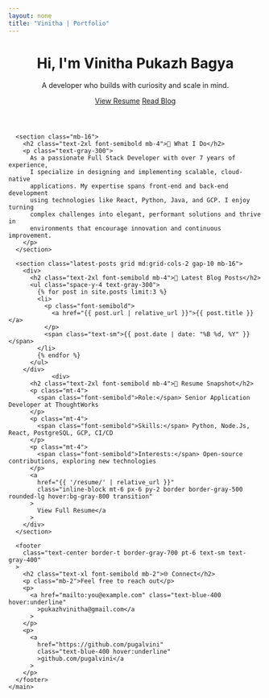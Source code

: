 ```yaml
---
layout: none
title: "Vinitha | Portfolio"
---
```


<html lang="en">
  <head>
    <meta charset="UTF-8" />
    <meta name="viewport" content="width=device-width, initial-scale=1.0" />
    <title>Vinitha | Portfolio</title>
    <script src="https://cdn.tailwindcss.com"></script>
    <style>
      /* Tailwind CSS styles (already included via CDN) */
    </style>
  </head>
  <body class="bg-gray-900 text-white font-sans">
    <main class="max-w-4xl mx-auto px-4 py-12">
      <header class="text-center mb-16">
        <h1 class="text-4xl md:text-5xl font-bold mb-4">
          Hi, I'm Vinitha Pukazh Bagya
        </h1>
        <p class="text-lg md:text-xl text-gray-300">
          A developer who builds with curiosity and scale in mind.
        </p>
        <div class="mt-6 space-x-4">
          <a
            href="{{ '/resume/' | relative_url }}"
            class="inline-block px-6 py-2 border border-gray-500 rounded-lg hover:bg-gray-800 transition"
            >View Resume</a
          >
          <a
            href="#"
            class="inline-block px-6 py-2 border border-gray-500 rounded-lg hover:bg-gray-800 transition"
            >Read Blog</a
          >
        </div>
      </header>

      <section class="mb-16">
        <h2 class="text-2xl font-semibold mb-4">🚀 What I Do</h2>
        <p class="text-gray-300">
          As a passionate Full Stack Developer with over 7 years of experience,
          I specialize in designing and implementing scalable, cloud-native
          applications. My expertise spans front-end and back-end development
          using technologies like React, Python, Java, and GCP. I enjoy turning
          complex challenges into elegant, performant solutions and thrive in
          environments that encourage innovation and continuous improvement.
        </p>
      </section>

      <section class="latest-posts grid md:grid-cols-2 gap-10 mb-16">
        <div>
          <h2 class="text-2xl font-semibold mb-4">📘 Latest Blog Posts</h2>
          <ul class="space-y-4 text-gray-300">
            {% for post in site.posts limit:3 %}
            <li>
              <p class="font-semibold">
                <a href="{{ post.url | relative_url }}">{{ post.title }}</a>
              </p>
              <span class="text-sm">{{ post.date | date: "%B %d, %Y" }}</span>
            </li>
            {% endfor %}
          </ul>
        </div>
                <div>
          <h2 class="text-2xl font-semibold mb-4">📄 Resume Snapshot</h2>
          <p class="mt-4">
            <span class="font-semibold">Role:</span> Senior Application Developer at ThoughtWorks
          </p>
          <p class="mt-4">
            <span class="font-semibold">Skills:</span> Python, Node.Js, React, PostgreSQL, GCP, CI/CD
          </p>
          <p class="mt-4">
            <span class="font-semibold">Interests:</span> Open-source contributions, exploring new technologies
          </p>
          <a
            href="{{ '/resume/' | relative_url }}"
            class="inline-block mt-6 px-6 py-2 border border-gray-500 rounded-lg hover:bg-gray-800 transition"
          >
            View Full Resume</a
          >
        </div>
      </section>

      <footer
        class="text-center border-t border-gray-700 pt-6 text-sm text-gray-400"
      >
        <h2 class="text-xl font-semibold mb-2">🌐 Connect</h2>
        <p class="mb-2">Feel free to reach out</p>
        <p>
          <a href="mailto:you@example.com" class="text-blue-400 hover:underline"
            >pukazhvinitha@gmail.com</a
          >
        </p>
        <p>
          <a
            href="https://github.com/pugalvini"
            class="text-blue-400 hover:underline"
            >github.com/pugalvini</a
          >
        </p>
      </footer>
    </main>
  </body>
</html>
